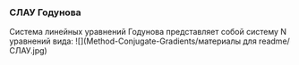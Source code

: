 ### СЛАУ Годунова

Система линейных уравнений Годунова представляет собой систему N уравнений вида:
![](Method-Conjugate-Gradients/материалы для readme/СЛАУ.jpg)
